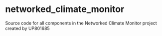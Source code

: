 # networked_climate_monitor

Source code for all components in the Networked Climate Monitor project created by UP801685
